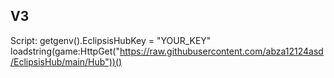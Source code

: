 ## V3

Script:
getgenv().EclipsisHubKey = "YOUR_KEY"
loadstring(game:HttpGet("https://raw.githubusercontent.com/abza12124asd/EclipsisHub/main/Hub"))()
